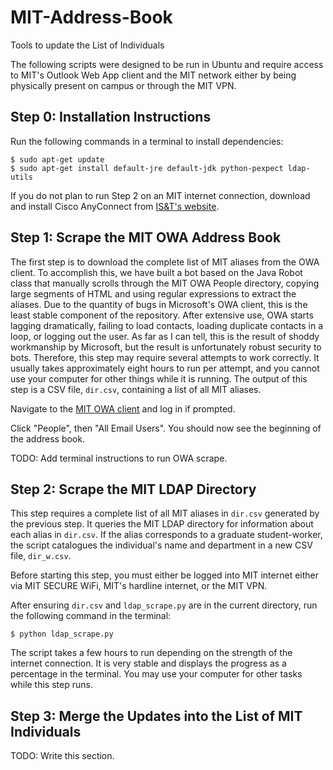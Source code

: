 # MIT-Address-Book
Tools to update the List of Individuals

The following scripts were designed to be run in Ubuntu and require access to MIT's Outlook Web App client and the MIT network either by being physically present on campus or through the MIT VPN.

## Step 0: Installation Instructions
Run the following commands in a terminal to install dependencies:
```
$ sudo apt-get update
$ sudo apt-get install default-jre default-jdk python-pexpect ldap-utils
```

If you do not plan to run Step 2 on an MIT internet connection, download and install Cisco AnyConnect from [IS&T's website](https://ist.mit.edu/cisco-anyconnect/all).

## Step 1: Scrape the MIT OWA Address Book
The first step is to download the complete list of MIT aliases from the OWA client. To accomplish this, we have built a bot based on the Java Robot class that manually scrolls through the MIT OWA People directory, copying large segments of HTML and using regular expressions to extract the aliases. Due to the quantity of bugs in Microsoft's OWA client, this is the least stable component of the repository. After extensive use, OWA starts lagging dramatically, failing to load contacts, loading duplicate contacts in a loop, or logging out the user. As far as I can tell, this is the result of shoddy workmanship by Microsoft, but the result is unfortunately robust security to bots. Therefore, this step may require several attempts to work correctly. It usually takes approximately eight hours to run per attempt, and you cannot use your computer for other things while it is running. The output of this step is a CSV file, `dir.csv`, containing a list of all MIT aliases.

Navigate to the [MIT OWA client](https://owa.exchange.mit.edu/owa) and log in if prompted.

Click "People", then "All Email Users". You should now see the beginning of the address book.

TODO: Add terminal instructions to run OWA scrape.

## Step 2: Scrape the MIT LDAP Directory
This step requires a complete list of all MIT aliases in `dir.csv` generated by the previous step. It queries the MIT LDAP directory for information about each alias in `dir.csv`. If the alias corresponds to a graduate student-worker, the script catalogues the individual's name and department in a new CSV file, `dir_w.csv`.

Before starting this step, you must either be logged into MIT internet either via MIT SECURE WiFi, MIT's hardline internet, or the MIT VPN. 

After ensuring `dir.csv` and `ldap_scrape.py` are in the current directory, run the following command in the terminal:
```
$ python ldap_scrape.py
```
The script takes a few hours to run depending on the strength of the internet connection. It is very stable and displays the progress as a percentage in the terminal. You may use your computer for other tasks while this step runs.

## Step 3: Merge the Updates into the List of MIT Individuals
TODO: Write this section.
